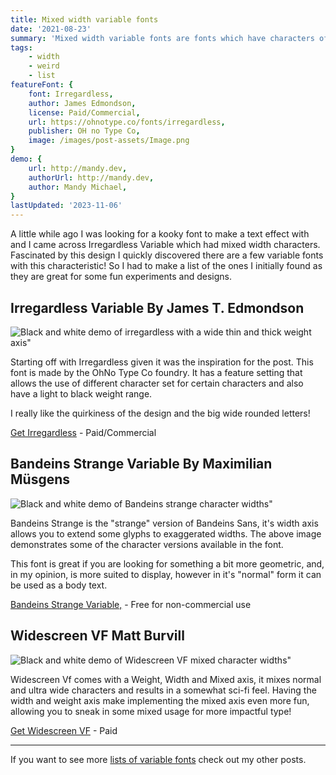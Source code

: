 ```yaml
---
title: Mixed width variable fonts
date: '2021-08-23'
summary: 'Mixed width variable fonts are fonts which have characters of different widths. They make great fonts for fun designs and interesting interactions.'
tags:
    - width
    - weird
    - list
featureFont: {
    font: Irregardless, 
    author: James Edmondson,
    license: Paid/Commercial,
    url: https://ohnotype.co/fonts/irregardless,
    publisher: OH no Type Co,   
    image: /images/post-assets/Image.png
}
demo: {
    url: http://mandy.dev,
    authorUrl: http://mandy.dev,
    author: Mandy Michael,
}
lastUpdated: '2023-11-06'
---
```



A little while ago I was looking for a kooky font to make a text effect with and I came across Irregardless Variable which had mixed width characters. Fascinated by this design I quickly discovered there are a few variable fonts with this characteristic! So I had to make a list of the ones I initially found as they are great for some fun experiments and designs.

## Irregardless Variable  <span class="author">By James T. Edmondson</span>

![Black and white demo of irregardless with a wide thin and thick weight axis"](/images/post-assets/irregardless.png)

Starting off with Irregardless given it was the inspiration for the post. This font is made by the OhNo Type Co foundry. It has a feature setting that allows the use of different character set for certain characters and also have a light to black weight range.

I really like the quirkiness of the design and the big wide rounded letters!

[Get Irregardless](https://ohnotype.co/fonts/irregardless) - Paid/Commercial


## Bandeins Strange Variable  <span class="author">By Maximilian Müsgens</span>

![Black and white demo of Bandeins strange character widths"](/images/post-assets/bandeinsstrange.png)

Bandeins Strange is the "strange" version of Bandeins Sans, it's width axis allows you to extend some glyphs to exaggerated widths. The above image demonstrates some of the character versions available in the font.

This font is great if you are looking for something a bit more geometric, and, in my opinion, is more suited to display, however in it's "normal" form it can be used as a body text.

[Bandeins Strange Variable,](https://www.formatpunktotf.de/typfefaces/bandeins-sans) - Free for non-commercial use


## Widescreen VF  <span class="author">Matt Burvill</span>

![Black and white demo of Widescreen VF mixed character widths"](/images/post-assets/widescreenVF.jpg)


Widescreen Vf comes with a Weight, Width and Mixed axis, it mixes normal and ultra wide characters and results in a somewhat sci-fi feel. Having the width and weight axis make implementing the mixed axis even more fun, allowing you to sneak in some mixed usage for more impactful type! 

[Get Widescreen VF](https://www.daltonmaag.com/portfolio/font-library/widescreen.html) - Paid


<hr>

If you want to see more [lists of variable fonts](/tags/list) check out my other posts.

